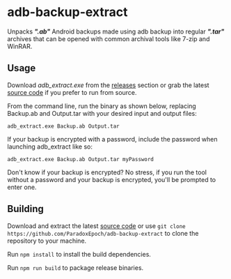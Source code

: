 # adb-backup-extract

Unpacks **_".ab"_** Android backups made using adb backup into regular **_".tar"_** archives that can be opened with common archival tools like 7-zip and WinRAR.

## Usage

Download _adb_extract.exe_ from the [releases](https://github.com/ParadoxEpoch/adb-backup-extract/releases/latest) section or grab the latest [source code](https://github.com/ParadoxEpoch/adb-backup-extract/archive/refs/heads/main.zip) if you prefer to run from source.

From the command line, run the binary as shown below, replacing Backup.ab and Output.tar with your desired input and output files:

```
adb_extract.exe Backup.ab Output.tar
```

If your backup is encrypted with a password, include the password when launching adb_extract like so:

```
adb_extract.exe Backup.ab Output.tar myPassword
```

Don't know if your backup is encrypted? No stress, if you run the tool without a password and your backup is encrypted, you'll be prompted to enter one.

## Building

Download and extract the latest [source code](https://github.com/ParadoxEpoch/adb-backup-extract/archive/refs/heads/main.zip) or use `git clone https://github.com/ParadoxEpoch/adb-backup-extract` to clone the repository to your machine.

Run `npm install` to install the build dependencies.

Run `npm run build` to package release binaries.
